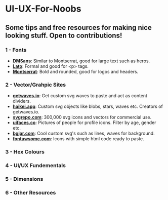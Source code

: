 # UI-UX-For-Noobs

## Some tips and free resources for making nice looking stuff. Open to contributions!

### 1 - Fonts
- **[DMSans](https://fonts.google.com/specimen/DM+Sans)**: Similar to Montserrat, good for large text such as heros.
- **[Lato](https://fonts.google.com/specimen/Lato)**: Formal and good for \<p\> tags.
- **[Montserrat](https://fonts.google.com/specimen/Montserrat)**: Bold and rounded, good for logos and headers.

### 2 - Vector/Grahpic Sites
- **[getwaves.io](https://getwaves.io/)**: Get custom svg waves to paste and act as content dividers.  
- **[haikei.app](https://haikei.app/)**: Custom svg objects like blobs, stars, waves etc. Creators of getwaves.io.
- **[svgrepo.com](https://www.svgrepo.com/)**: 300,000 svg icons and vectors for commercial use.  
- **[uifaces.co](https://uifaces.co/)**: Pictures of people for profile icons. Filter by age, gender etc.
- **[bgjar.com](https://bgjar.com/)**: Cool custom svg's such as lines, waves for background. 
- **[fontawsome.com](https://fontawesome.com/)**: Icons with simple html code ready to paste. 


### 3 - Hex Colours

### 4 - UI/UX Fundementals

### 5 - Dimensions  

### 6 - Other Resources    
